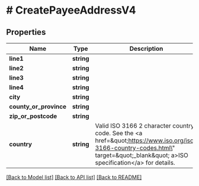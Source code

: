 # # CreatePayeeAddressV4

## Properties

Name | Type | Description | Notes
------------ | ------------- | ------------- | -------------
**line1** | **string** |  |
**line2** | **string** |  | [optional]
**line3** | **string** |  | [optional]
**line4** | **string** |  | [optional]
**city** | **string** |  |
**county_or_province** | **string** |  | [optional]
**zip_or_postcode** | **string** |  | [optional]
**country** | **string** | Valid ISO 3166 2 character country code. See the &lt;a href&#x3D;\&quot;https://www.iso.org/iso-3166-country-codes.html\&quot; target&#x3D;\&quot;_blank\&quot; a&gt;ISO specification&lt;/a&gt; for details. |

[[Back to Model list]](../../README.md#models) [[Back to API list]](../../README.md#endpoints) [[Back to README]](../../README.md)
